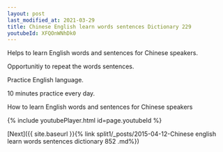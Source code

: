 ```yaml
---
layout: post
last_modified_at: 2021-03-29
title: Chinese English learn words sentences Dictionary 229 
youtubeId: XFQOnWNhDk0
---
```

 
 
Helps to learn English words and sentences for Chinese speakers.

Opportunitiy to repeat the words sentences. 

Practice English language. 
 
10 minutes practice every day. 
 
How to learn English words and sentences for Chinese speakers 
 
{% include youtubePlayer.html id=page.youtubeId %}
 
 
[Next]({{ site.baseurl }}{% link  split1/_posts/2015-04-12-Chinese english learn words sentences dictionary 852 .md%})
 
